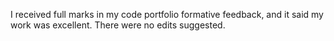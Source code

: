 I received full marks in my code portfolio formative feedback, and it said my work was excellent. 
There were no edits suggested.

